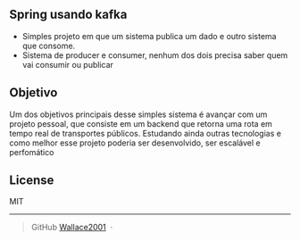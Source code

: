 ## Spring usando kafka

* Simples projeto em que um sistema publica um dado e outro sistema que consome.
* Sistema de producer e consumer, nenhum dos dois precisa saber quem vai consumir ou publicar

## Objetivo
Um dos objetivos principais desse simples sistema é avançar com um projeto pessoal, que consiste em um backend que retorna uma rota em tempo real de transportes públicos.
Estudando ainda outras tecnologias e como melhor esse projeto poderia ser desenvolvido, ser escalável e perfomático

## License

MIT

---

> GitHub [Wallace2001](https://github.com/wallace2001) &nbsp;&middot;&nbsp;

